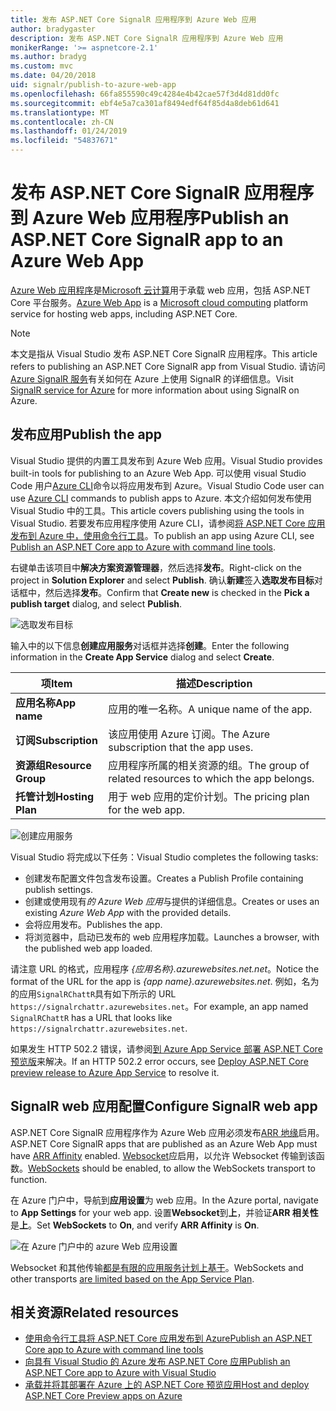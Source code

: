 ```yaml
---
title: 发布 ASP.NET Core SignalR 应用程序到 Azure Web 应用
author: bradygaster
description: 发布 ASP.NET Core SignalR 应用程序到 Azure Web 应用
monikerRange: '>= aspnetcore-2.1'
ms.author: bradyg
ms.custom: mvc
ms.date: 04/20/2018
uid: signalr/publish-to-azure-web-app
ms.openlocfilehash: 66fa855590c49c4284e4b42cae57f3d4d81dd0fc
ms.sourcegitcommit: ebf4e5a7ca301af8494edf64f85d4a8deb61d641
ms.translationtype: MT
ms.contentlocale: zh-CN
ms.lasthandoff: 01/24/2019
ms.locfileid: "54837671"
---
```

# <a name="publish-an-aspnet-core-signalr-app-to-an-azure-web-app"></a><span data-ttu-id="f8223-103">发布 ASP.NET Core SignalR 应用程序到 Azure Web 应用程序</span><span class="sxs-lookup"><span data-stu-id="f8223-103">Publish an ASP.NET Core SignalR app to an Azure Web App</span></span>

<span data-ttu-id="f8223-104">[Azure Web 应用程序](/azure/app-service/app-service-web-overview)是[Microsoft 云计算](https://azure.microsoft.com/)用于承载 web 应用，包括 ASP.NET Core 平台服务。</span><span class="sxs-lookup"><span data-stu-id="f8223-104">[Azure Web App](/azure/app-service/app-service-web-overview) is a [Microsoft cloud computing](https://azure.microsoft.com/) platform service for hosting web apps, including ASP.NET Core.</span></span>

> [!NOTE]
> <span data-ttu-id="f8223-105">本文是指从 Visual Studio 发布 ASP.NET Core SignalR 应用程序。</span><span class="sxs-lookup"><span data-stu-id="f8223-105">This article refers to publishing an ASP.NET Core SignalR app from Visual Studio.</span></span> <span data-ttu-id="f8223-106">请访问[Azure SignalR 服务](https://azure.microsoft.com/en-gb/services/signalr-service?)有关如何在 Azure 上使用 SignalR 的详细信息。</span><span class="sxs-lookup"><span data-stu-id="f8223-106">Visit [SignalR service for Azure](https://azure.microsoft.com/en-gb/services/signalr-service?) for more information about using SignalR on Azure.</span></span>

## <a name="publish-the-app"></a><span data-ttu-id="f8223-107">发布应用</span><span class="sxs-lookup"><span data-stu-id="f8223-107">Publish the app</span></span>

<span data-ttu-id="f8223-108">Visual Studio 提供的内置工具发布到 Azure Web 应用。</span><span class="sxs-lookup"><span data-stu-id="f8223-108">Visual Studio provides built-in tools for publishing to an Azure Web App.</span></span> <span data-ttu-id="f8223-109">可以使用 visual Studio Code 用户[Azure CLI](/cli/azure)命令以将应用发布到 Azure。</span><span class="sxs-lookup"><span data-stu-id="f8223-109">Visual Studio Code user can use [Azure CLI](/cli/azure) commands to publish apps to Azure.</span></span> <span data-ttu-id="f8223-110">本文介绍如何发布使用 Visual Studio 中的工具。</span><span class="sxs-lookup"><span data-stu-id="f8223-110">This article covers publishing using the tools in Visual Studio.</span></span> <span data-ttu-id="f8223-111">若要发布应用程序使用 Azure CLI，请参阅[将 ASP.NET Core 应用发布到 Azure 中，使用命令行工具](/azure/app-service/app-service-web-get-started-dotnet)。</span><span class="sxs-lookup"><span data-stu-id="f8223-111">To publish an app using Azure CLI, see [Publish an ASP.NET Core app to Azure with command line tools](/azure/app-service/app-service-web-get-started-dotnet).</span></span>

<span data-ttu-id="f8223-112">右键单击该项目中**解决方案资源管理器**，然后选择**发布**。</span><span class="sxs-lookup"><span data-stu-id="f8223-112">Right-click on the project in **Solution Explorer** and select **Publish**.</span></span> <span data-ttu-id="f8223-113">确认**新建**签入**选取发布目标**对话框中，然后选择**发布**。</span><span class="sxs-lookup"><span data-stu-id="f8223-113">Confirm that **Create new** is checked in the **Pick a publish target** dialog, and select **Publish**.</span></span>

![选取发布目标](publish-to-azure-web-app/_static/pick-publish-target-dialog.png)

<span data-ttu-id="f8223-115">输入中的以下信息**创建应用服务**对话框并选择**创建**。</span><span class="sxs-lookup"><span data-stu-id="f8223-115">Enter the following information in the **Create App Service** dialog and select **Create**.</span></span>

| <span data-ttu-id="f8223-116">项</span><span class="sxs-lookup"><span data-stu-id="f8223-116">Item</span></span> | <span data-ttu-id="f8223-117">描述</span><span class="sxs-lookup"><span data-stu-id="f8223-117">Description</span></span> |
| ---- | ----------- |
| <span data-ttu-id="f8223-118">**应用名称**</span><span class="sxs-lookup"><span data-stu-id="f8223-118">**App name**</span></span> | <span data-ttu-id="f8223-119">应用的唯一名称。</span><span class="sxs-lookup"><span data-stu-id="f8223-119">A unique name of the app.</span></span> |
| <span data-ttu-id="f8223-120">**订阅**</span><span class="sxs-lookup"><span data-stu-id="f8223-120">**Subscription**</span></span> | <span data-ttu-id="f8223-121">该应用使用 Azure 订阅。</span><span class="sxs-lookup"><span data-stu-id="f8223-121">The Azure subscription that the app uses.</span></span> |
| <span data-ttu-id="f8223-122">**资源组**</span><span class="sxs-lookup"><span data-stu-id="f8223-122">**Resource Group**</span></span> | <span data-ttu-id="f8223-123">应用程序所属的相关资源的组。</span><span class="sxs-lookup"><span data-stu-id="f8223-123">The group of related resources to which the app belongs.</span></span>  |
| <span data-ttu-id="f8223-124">**托管计划**</span><span class="sxs-lookup"><span data-stu-id="f8223-124">**Hosting Plan**</span></span> | <span data-ttu-id="f8223-125">用于 web 应用的定价计划。</span><span class="sxs-lookup"><span data-stu-id="f8223-125">The pricing plan for the web app.</span></span> |

![创建应用服务](publish-to-azure-web-app/_static/create-app-service-dialog.png)

<span data-ttu-id="f8223-127">Visual Studio 将完成以下任务：</span><span class="sxs-lookup"><span data-stu-id="f8223-127">Visual Studio completes the following tasks:</span></span>

* <span data-ttu-id="f8223-128">创建发布配置文件包含发布设置。</span><span class="sxs-lookup"><span data-stu-id="f8223-128">Creates a Publish Profile containing publish settings.</span></span>
* <span data-ttu-id="f8223-129">创建或使用现有*的 Azure Web 应用*与提供的详细信息。</span><span class="sxs-lookup"><span data-stu-id="f8223-129">Creates or uses an existing *Azure Web App* with the provided details.</span></span>
* <span data-ttu-id="f8223-130">会将应用发布。</span><span class="sxs-lookup"><span data-stu-id="f8223-130">Publishes the app.</span></span>
* <span data-ttu-id="f8223-131">将浏览器中，启动已发布的 web 应用程序加载。</span><span class="sxs-lookup"><span data-stu-id="f8223-131">Launches a browser, with the published web app loaded.</span></span>

<span data-ttu-id="f8223-132">请注意 URL 的格式，应用程序 *{应用名称}.azurewebsites.net.net*。</span><span class="sxs-lookup"><span data-stu-id="f8223-132">Notice the format of the URL for the app is *{app name}.azurewebsites.net*.</span></span> <span data-ttu-id="f8223-133">例如，名为的应用`SignalRChattR`具有如下所示的 URL `https://signalrchattr.azurewebsites.net`。</span><span class="sxs-lookup"><span data-stu-id="f8223-133">For example, an app named `SignalRChattR` has a URL that looks like `https://signalrchattr.azurewebsites.net`.</span></span>

<span data-ttu-id="f8223-134">如果发生 HTTP 502.2 错误，请参阅[到 Azure App Service 部署 ASP.NET Core 预览版](xref:host-and-deploy/azure-apps/index)来解决。</span><span class="sxs-lookup"><span data-stu-id="f8223-134">If an HTTP 502.2 error occurs, see [Deploy ASP.NET Core preview release to Azure App Service](xref:host-and-deploy/azure-apps/index) to resolve it.</span></span>

## <a name="configure-signalr-web-app"></a><span data-ttu-id="f8223-135">SignalR web 应用配置</span><span class="sxs-lookup"><span data-stu-id="f8223-135">Configure SignalR web app</span></span>

<span data-ttu-id="f8223-136">ASP.NET Core SignalR 应用程序作为 Azure Web 应用必须发布[ARR 地缘](https://en.wikipedia.org/wiki/Application_Request_Routing)启用。</span><span class="sxs-lookup"><span data-stu-id="f8223-136">ASP.NET Core SignalR apps that are published as an Azure Web App must have [ARR Affinity](https://en.wikipedia.org/wiki/Application_Request_Routing) enabled.</span></span> <span data-ttu-id="f8223-137">[Websocket](xref:fundamentals/websockets)应启用，以允许 Websocket 传输到该函数。</span><span class="sxs-lookup"><span data-stu-id="f8223-137">[WebSockets](xref:fundamentals/websockets) should be enabled, to allow the WebSockets transport to function.</span></span>

<span data-ttu-id="f8223-138">在 Azure 门户中，导航到**应用设置**为 web 应用。</span><span class="sxs-lookup"><span data-stu-id="f8223-138">In the Azure portal, navigate to **App Settings** for your web app.</span></span> <span data-ttu-id="f8223-139">设置**Websocket**到**上**，并验证**ARR 相关性**是**上**。</span><span class="sxs-lookup"><span data-stu-id="f8223-139">Set **WebSockets** to **On**, and verify **ARR Affinity** is **On**.</span></span>

![在 Azure 门户中的 azure Web 应用设置](publish-to-azure-web-app/_static/azure-web-app-settings.png)

 <span data-ttu-id="f8223-141">Websocket 和其他传输[都是有限的应用服务计划上基于](/azure/azure-subscription-service-limits#app-service-limits)。</span><span class="sxs-lookup"><span data-stu-id="f8223-141">WebSockets and other transports [are limited based on the App Service Plan](/azure/azure-subscription-service-limits#app-service-limits).</span></span>

## <a name="related-resources"></a><span data-ttu-id="f8223-142">相关资源</span><span class="sxs-lookup"><span data-stu-id="f8223-142">Related resources</span></span>

* [<span data-ttu-id="f8223-143">使用命令行工具将 ASP.NET Core 应用发布到 Azure</span><span class="sxs-lookup"><span data-stu-id="f8223-143">Publish an ASP.NET Core app to Azure with command line tools</span></span>](/azure/app-service/app-service-web-get-started-dotnet)
* [<span data-ttu-id="f8223-144">向具有 Visual Studio 的 Azure 发布 ASP.NET Core 应用</span><span class="sxs-lookup"><span data-stu-id="f8223-144">Publish an ASP.NET Core app to Azure with Visual Studio</span></span>](xref:tutorials/publish-to-azure-webapp-using-vs)
* [<span data-ttu-id="f8223-145">承载并将其部署在 Azure 上的 ASP.NET Core 预览应用</span><span class="sxs-lookup"><span data-stu-id="f8223-145">Host and deploy ASP.NET Core Preview apps on Azure</span></span>](xref:host-and-deploy/azure-apps/index#deploy-aspnet-core-preview-release-to-azure-app-service)
